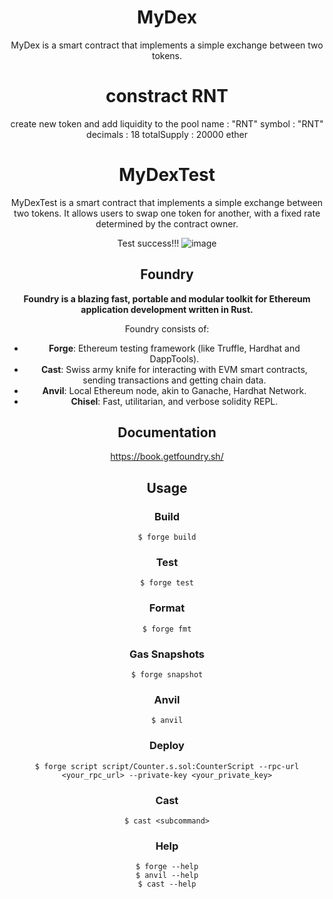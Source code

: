 <div align="center">
  
# MyDex
MyDex is a smart contract that implements a simple exchange between two tokens.

# constract RNT

create new token and add liquidity to the pool
name : "RNT"
symbol : "RNT"
decimals : 18
totalSupply : 20000 ether

# MyDexTest

MyDexTest is a smart contract that implements a simple exchange between two tokens. It allows users to swap one token for another, with a fixed rate determined by the contract owner.

Test success!!!
![image](https://github.com/user-attachments/assets/e79311b4-0c64-4e76-aed1-cb74f08661ca)






## Foundry

**Foundry is a blazing fast, portable and modular toolkit for Ethereum application development written in Rust.**

Foundry consists of:

-   **Forge**: Ethereum testing framework (like Truffle, Hardhat and DappTools).
-   **Cast**: Swiss army knife for interacting with EVM smart contracts, sending transactions and getting chain data.
-   **Anvil**: Local Ethereum node, akin to Ganache, Hardhat Network.
-   **Chisel**: Fast, utilitarian, and verbose solidity REPL.

## Documentation

https://book.getfoundry.sh/

## Usage

### Build

```shell
$ forge build
```

### Test

```shell
$ forge test
```

### Format

```shell
$ forge fmt
```

### Gas Snapshots

```shell
$ forge snapshot
```

### Anvil

```shell
$ anvil
```

### Deploy

```shell
$ forge script script/Counter.s.sol:CounterScript --rpc-url <your_rpc_url> --private-key <your_private_key>
```

### Cast

```shell
$ cast <subcommand>
```

### Help

```shell
$ forge --help
$ anvil --help
$ cast --help
```
